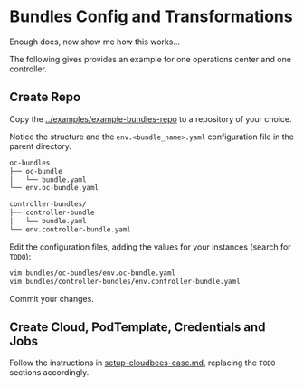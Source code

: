 # Bundles Config and Transformations

Enough docs, now show me how this works...

The following gives provides an example for one operations center and one controller.

## Create Repo

Copy the [../examples/example-bundles-repo](../examples/example-bundles-repo) to a repository of your choice.

Notice the structure and the `env.<bundle_name>.yaml` configuration file in the parent directory.

```sh
oc-bundles
├── oc-bundle
│   └── bundle.yaml
└── env.oc-bundle.yaml
```

```sh
controller-bundles/
├── controller-bundle
│   └── bundle.yaml
└── env.controller-bundle.yaml
```

Edit the configuration files, adding the values for your instances (search for `TODO`):

```sh
vim bundles/oc-bundles/env.oc-bundle.yaml
vim bundles/controller-bundles/env.controller-bundle.yaml
```

Commit your changes.

## Create Cloud, PodTemplate, Credentials and Jobs

Follow the instructions in [setup-cloudbees-casc.md](./setup-cloudbees-casc.md), replacing the `TODO` sections accordingly.
